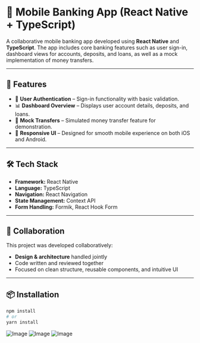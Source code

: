 # 💼 Mobile Banking App (React Native + TypeScript)

A collaborative mobile banking app developed using **React Native** and **TypeScript**. The app includes core banking features such as user sign-in, dashboard views for accounts, deposits, and loans, as well as a mock implementation of money transfers.

---

## 🚀 Features

- 🔐 **User Authentication** – Sign-in functionality with basic validation.
- 📊 **Dashboard Overview** – Displays user account details, deposits, and loans.
- 💸 **Mock Transfers** – Simulated money transfer feature for demonstration.
- 📱 **Responsive UI** – Designed for smooth mobile experience on both iOS and Android.

---

## 🛠 Tech Stack

- **Framework:** React Native
- **Language:** TypeScript
- **Navigation:** React Navigation
- **State Management:** Context API
- **Form Handling:** Formik, React Hook Form

---

## 👥 Collaboration

This project was developed collaboratively:
- **Design & architecture** handled jointly
- Code written and reviewed together
- Focused on clean structure, reusable components, and intuitive UI

---

## 📦 Installation

```bash
npm install
# or
yarn install
```

![Image](https://github.com/user-attachments/assets/09a31a44-4639-4e49-9d83-f5441a752622)
![Image](https://github.com/user-attachments/assets/b97c50c6-6394-4dd7-9c82-3afc3195f3e8)
![Image](https://github.com/user-attachments/assets/9ed72202-ee6b-4408-89b1-802784543c00)
